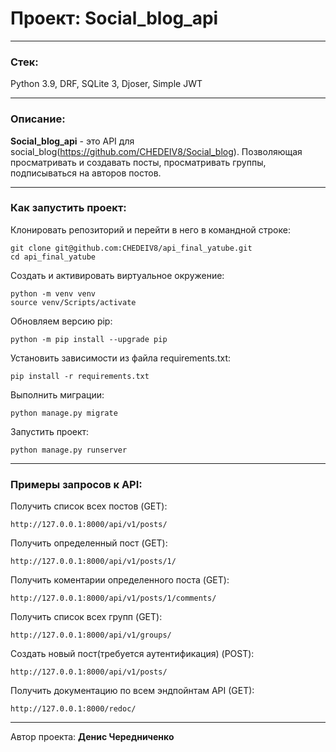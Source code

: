 # Проект: Social_blog_api

---

### Стек:
Python 3.9, DRF, SQLite 3, Djoser, Simple JWT

---

### Описание:
**Social_blog_api** - это API для social_blog(https://github.com/CHEDEIV8/Social_blog). Позволяющая просматривать и создавать посты, 
просматривать группы, подписываться на авторов постов.

---

### Как запустить проект:  

Клонировать репозиторий и перейти в него в командной строке:
```
git clone git@github.com:CHEDEIV8/api_final_yatube.git
cd api_final_yatube
```
Cоздать и активировать виртуальное окружение:  
```
python -m venv venv
source venv/Scripts/activate
```
Обновляем версию pip:
```
python -m pip install --upgrade pip
```
Установить зависимости из файла requirements.txt:
```
pip install -r requirements.txt
```
Выполнить миграции:
```
python manage.py migrate
```
Запустить проект:  
```
python manage.py runserver
```
---

### Примеры запросов к API:  

Получить список всех постов (GET):

    http://127.0.0.1:8000/api/v1/posts/

Получить определенный пост (GET):    

    http://127.0.0.1:8000/api/v1/posts/1/
Получить коментарии определенного поста (GET): 

    http://127.0.0.1:8000/api/v1/posts/1/comments/
Получить список всех групп (GET):  

    http://127.0.0.1:8000/api/v1/groups/
Создать новый пост(требуется аутентификация) (POST):

	http://127.0.0.1:8000/api/v1/posts/
Получить документацию по всем эндпойнтам API (GET):

	http://127.0.0.1:8000/redoc/
___

Автор проекта: **Денис Чередниченко**

